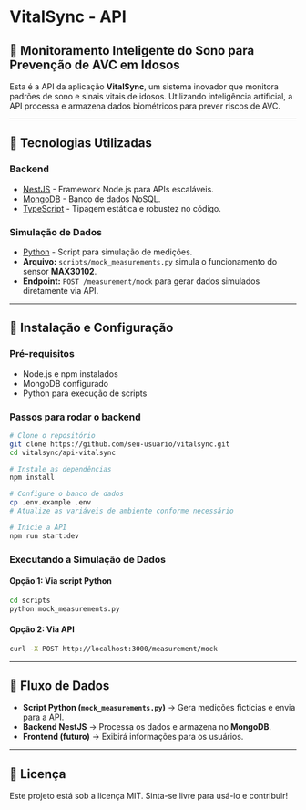 # VitalSync - API

## 🏥 Monitoramento Inteligente do Sono para Prevenção de AVC em Idosos

Esta é a API da aplicação **VitalSync**, um sistema inovador que monitora padrões de sono e sinais vitais de idosos. Utilizando inteligência artificial, a API processa e armazena dados biométricos para prever riscos de AVC.

---

## 🚀 Tecnologias Utilizadas

### **Backend**
- [NestJS](https://nestjs.com/) - Framework Node.js para APIs escaláveis.
- [MongoDB](https://www.mongodb.com/) - Banco de dados NoSQL.
- [TypeScript](https://www.typescriptlang.org/) - Tipagem estática e robustez no código.

### **Simulação de Dados**
- [Python](https://www.python.org/) - Script para simulação de medições.
- **Arquivo:** `scripts/mock_measurements.py` simula o funcionamento do sensor **MAX30102**.
- **Endpoint:** `POST /measurement/mock` para gerar dados simulados diretamente via API.

---

## 🔧 Instalação e Configuração

### **Pré-requisitos**
- Node.js e npm instalados
- MongoDB configurado
- Python para execução de scripts

### **Passos para rodar o backend**
```bash
# Clone o repositório
git clone https://github.com/seu-usuario/vitalsync.git
cd vitalsync/api-vitalsync

# Instale as dependências
npm install

# Configure o banco de dados
cp .env.example .env
# Atualize as variáveis de ambiente conforme necessário

# Inicie a API
npm run start:dev
```

### **Executando a Simulação de Dados**
#### **Opção 1: Via script Python**
```bash
cd scripts
python mock_measurements.py
```

#### **Opção 2: Via API**
```bash
curl -X POST http://localhost:3000/measurement/mock
```

---

## 📡 Fluxo de Dados
- **Script Python (`mock_measurements.py`)** → Gera medições fictícias e envia para a API.
- **Backend NestJS** → Processa os dados e armazena no **MongoDB**.
- **Frontend (futuro)** → Exibirá informações para os usuários.

---

## 📜 Licença
Este projeto está sob a licença MIT. Sinta-se livre para usá-lo e contribuir!

